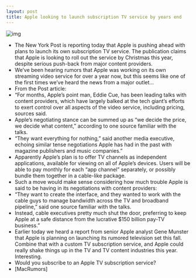```yaml
---
layout: post
title: Apple looking to launch subscription TV service by years end
---
```

![img](http://media.idownloadblog.com/wp-content/uploads/2012/03/apple-tv-shows.jpg)
* The New York Post is reporting today that Apple is pushing ahead with plans to launch its own subscription TV service. The publication claims that Apple is looking to roll out the service by Christmas this year, despite serious push-back from major content providers.
* We’ve been hearing rumors that Apple was working on its own streaming video service for over a year now, but this seems like one of the first times we’ve heard the news from a major outlet…
* From the Post article:
* “For months, Apple’s point man, Eddie Cue, has been leading talks with content providers, which have largely balked at the tech giant’s efforts to exert control over all aspects of the video service, including pricing, sources said.
* Apple’s negotiating stance can be summed up as “we decide the price, we decide what content,” according to one source familiar with the talks.
* “They want everything for nothing,” said another media executive, echoing similar tense negotiations Apple has had in the past with magazine publishers and music companies.”
* Apparently Apple’s plan is to offer TV channels as independent applications, available for viewing on all of Apple’s devices. Users will be able to pay monthly for each “app channel” separately, or possibly bundle them together in a cable-like package.
* Such a move would make sense considering how much trouble Apple is said to be having in its negotiations with content providers:
* “They want to create the interface, and they wanted to work with the cable guys to manage bandwidth across the TV and broadband pipeline,” said one source familiar with the talks.
* Instead, cable executives pretty much shut the door, preferring to keep Apple at a safe distance from the lucrative $150 billion pay-TV business.”
* Earlier today we heard a report from senior Apple analyst Gene Munster that Apple is planning on launching its rumored television set this fall. Combine that with a custom TV subscription service, and Apple could really shake things up in the TV and TV content industries this year. Interesting.
* Would you subscribe to an Apple TV subscription service?
* [MacRumors]

